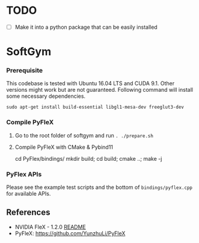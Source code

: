 # TODO
- [ ] Make it into a python package that can be easily installed

# SoftGym

### Prerequisite
This codebase is tested with Ubuntu 16.04 LTS and CUDA 9.1. Other versions might work but are not guaranteed. Following command will install some necessary dependencies.

    sudo apt-get install build-essential libgl1-mesa-dev freeglut3-dev

### Compile PyFleX
1. Go to the root folder of softgym and run `. ./prepare.sh`
2. Compile PyFleX with CMake & Pybind11

    
    cd PyFlex/bindings/
    mkdir build; cd build; cmake ..; make -j
    
<!-- 1. Create a conda environment and activate it: `conda env create -f environment.yml && . activate softgym`-->


### PyFlex APIs

Please see the example test scripts and the bottom of `bindings/pyflex.cpp` for available APIs.


## References

- NVIDIA FleX - 1.2.0 [README](doc/README_FleX.md)
- PyFleX: https://github.com/YunzhuLi/PyFleX
